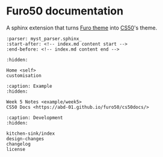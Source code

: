 
# Furo50 documentation

A sphinx extension that turns [Furo theme][furo link] into [CS50][cs50 link]'s theme.

```{include} ../README.md
:parser: myst_parser.sphinx_
:start-after: <!-- index.md content start -->
:end-before: <!-- index.md content end -->
```

```{toctree}
:hidden:

Home <self>
customisation
```

```{toctree}
:caption: Example
:hidden:

Week 5 Notes <example/week5>
CS50 Docs <https://abd-01.github.io/furo50/cs50docs/>
```

```{toctree}
:caption: Development
:hidden:

kitchen-sink/index
design-changes
changelog
license
```

<!-- Markdown links -->

[furo link]: https://pradyunsg.me/furo/
[furo50 link]: https://github.com/ABD-01/furo50
[cs50 link]: https://cs50.harvard.edu/college/2019/fall/
[conf link]: https://www.sphinx-doc.org/en/master/usage/configuration.html
